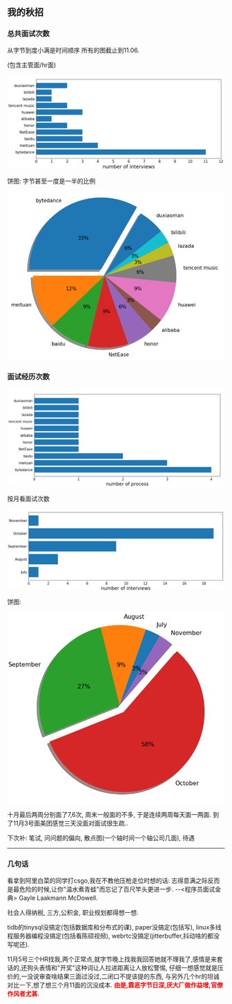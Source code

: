 ## 我的秋招

### 总共面试次数

从字节到度小满是时间顺序 所有的图截止到11.06.

(包含主管面/hr面)

![interviewcount](/assets/images/drawcount.png)

饼图: 字节甚至一度是一半的比例

![interviewcountpie](/assets/images/drawcountpie.png)

### 面试经历次数

![processcount](/assets/images/processcount.png)

按月看面试次数

![monthcount](/assets/images/monthcount.png)

饼图: 

![monthcountpie](/assets/images/monthcountpie.png)

十月最后两周分别面了7,6次, 周末一般面的不多, 于是连续两周每天面一两面. 到了11月3号面美团感觉三天没面对面试很生疏..

下次补: 笔试, 问问题的偏向, 散点图(一个轴时间一个轴公司几面), 待遇

---

### 几句话

看拿到阿里白菜的同学打csgo,我在不教他压枪走位时想的话:     志得意满之际反而是最危险的时候,让你"温水煮青蛙"而忘记了百尺竿头更进一步.   --<程序员面试金典> Gayle Laakmann McDowell. 

社会人得纳税, 三方,公积金, 职业规划都得想一想.

tidb的tinysql没搞定(包括数据库和分布式的课), paper没搞定(包括写), linux多线程服务器编程没搞定(包括看陈硕视频), webrtc没搞定(jitterbuffer,抖动啥的都没写呢还).

11月5号三个HR找我,两个正常点,就字节晚上找我我回答她就不理我了,感情是来套话的,还狗头表情和"开奖"这种词让人拉进距离让人放松警惕, 仔细一想感觉就是压价的,一没说审查啥结果三面过没过,二闭口不提该提的东西, 与另外几个hr的坦诚对比一下,想了想三个月11面的沉没成本. <font color=red>**由是,霖恶字节日深,厌大厂做作益增,官僚作风者尤甚.**</font>



​										